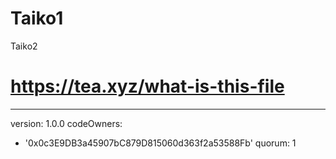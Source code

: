 # Taiko1
Taiko2
# https://tea.xyz/what-is-this-file
---
version: 1.0.0
codeOwners:
  - '0x0c3E9DB3a45907bC879D815060d363f2a53588Fb'
quorum: 1
